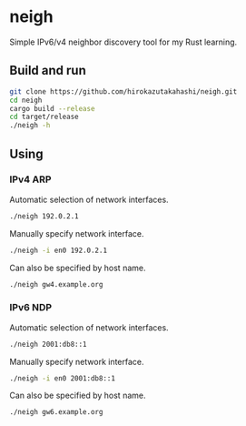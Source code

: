 # neigh

Simple IPv6/v4 neighbor discovery tool for my Rust learning.

## Build and run

```bash
git clone https://github.com/hirokazutakahashi/neigh.git
cd neigh
cargo build --release
cd target/release
./neigh -h
```

## Using

### IPv4 ARP

Automatic selection of network interfaces.
```bash
./neigh 192.0.2.1
```

Manually specify network interface.
```bash
./neigh -i en0 192.0.2.1
```

Can also be specified by host name.
```bash
./neigh gw4.example.org
```

### IPv6 NDP

Automatic selection of network interfaces.
```bash
./neigh 2001:db8::1
```

Manually specify network interface.
```bash
./neigh -i en0 2001:db8::1
```

Can also be specified by host name.
```bash
./neigh gw6.example.org
```
